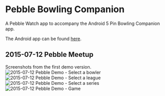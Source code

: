 # Pebble Bowling Companion
A Pebble Watch app to accompany the Android 5 Pin Bowling Companion app.

The Android app can be found [here](https://github.com/joseph-roque/bowling-companion).

2015-07-12 Pebble Meetup
------------------------

Screenshots from the first demo version.
![2015-07-12 Pebble Demo - Select a bowler](/../screenshots/pebble_meetup_2015-07-12/screen_bowlers.png?raw=true)
![2015-07-12 Pebble Demo - Select a league](/../screenshots/pebble_meetup_2015-07-12/screen_leagues.png?raw=true)
![2015-07-12 Pebble Demo - Select a series](/../screenshots/pebble_meetup_2015-07-12/screen_series.png?raw=true)
![2015-07-12 Pebble Demo - Game](/../screenshots/pebble_meetup_2015-07-12/screen_game.png?raw=true)
